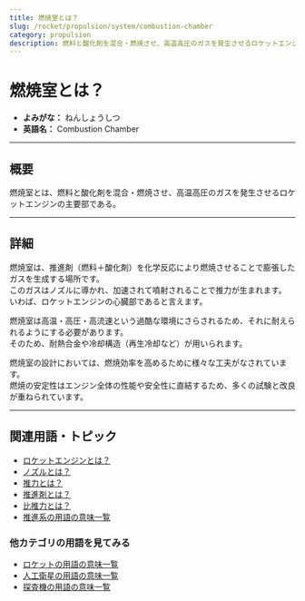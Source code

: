```yaml
---
title: 燃焼室とは？
slug: /rocket/propulsion/system/combustion-chamber
category: propulsion
description: 燃料と酸化剤を混合・燃焼させ、高温高圧のガスを発生させるロケットエンジンの主要部である燃焼室の意味・定義・内容について解説します。  
---
```


# 燃焼室とは？

- **よみがな：** ねんしょうしつ  
- **英語名：** Combustion Chamber  

---

## 概要

燃焼室とは、燃料と酸化剤を混合・燃焼させ、高温高圧のガスを発生させるロケットエンジンの主要部である。

---

## 詳細

燃焼室は、推進剤（燃料＋酸化剤）を化学反応により燃焼させることで膨張したガスを生成する場所です。  
このガスはノズルに導かれ、加速されて噴射されることで推力が生まれます。  
いわば、ロケットエンジンの心臓部であると言えます。  

燃焼室は高温・高圧・高流速という過酷な環境にさらされるため、それに耐えられるようにする必要があります。  
そのため、耐熱合金や冷却構造（再生冷却など）が用いられます。  

燃焼室の設計においては、燃焼効率を高めるために様々な工夫がなされています。  
燃焼の安定性はエンジン全体の性能や安全性に直結するため、多くの試験と改良が重ねられています。  

---

## 関連用語・トピック

- [ロケットエンジンとは？](/docs/rocket/propulsion/rocket-engine)
- [ノズルとは？](/docs/rocket/propulsion/system/nozzle)
- [推力とは？](/docs/rocket/propulsion/system/thrust)
- [推進剤とは？](/docs/rocket/propulsion/system/propellant)
- [比推力とは？](/docs/rocket/propulsion/system/isp)
- [推進系の用語の意味一覧](/docs/category/propulsion)

### 他カテゴリの用語を見てみる
- [ロケットの用語の意味一覧](/docs/category/rocket)
- [人工衛星の用語の意味一覧](/docs/category/satellite)
- [探査機の用語の意味一覧](/docs/category/explorer)

